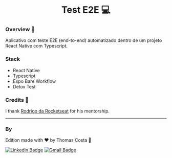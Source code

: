 <h1 align="center">
 Test E2E 💻
</h1>


### Overview :book:
Aplicativo com teste E2E (end-to-end) automatizado dentro de um projeto React Native com Typescript.

### Stack

- React Native
- Typescript
- Expo Bare Workflow
- Detox Test

### Credits 🤝
I thank [Rodrigo da Rocketseat](https://github.com/rodrigorgtic/ "Rodrigo da Rocketseat") for his mentorship.

---
### By
Edition made with ❤️ by Thomas Costa 👋

[![Linkedin Badge](https://img.shields.io/badge/-Thomas%20Costa-blue?style=flat-square&logo=Linkedin&logoColor=white&link=https://www.linkedin.com/in/tgmarinho/)](https://www.linkedin.com/in/thomasjeffcosta/) 
[![Gmail Badge](https://img.shields.io/badge/-thomas.jeffcosta@gmail.com-c14438?style=flat-square&logo=Gmail&logoColor=white&link=mailto:thomas.jeffcosta@gmail.com)](mailto:thomas.jeffcosta@gmail.com)
